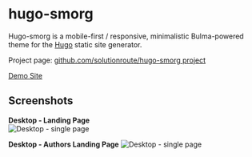 # hugo-smorg

Hugo-smorg is a mobile-first / responsive, minimalistic Bulma-powered theme for the [Hugo](https://gohugo.io/) static site generator.

Project page: [github.com/solutionroute/hugo-smorg project](https://github.com/solutionroute/hugo-smorg) 

[Demo Site](https://solutionroute.github.io/hugo-smorg/exampleSite/)

## Screenshots

**Desktop - Landing Page**  
![Desktop - single page](https://github.com/solutionroute/hugo-smorg/raw/master/images/tn.png)

**Desktop - Authors Landing Page** 
![Desktop - single page](altlanding-tn.png)

